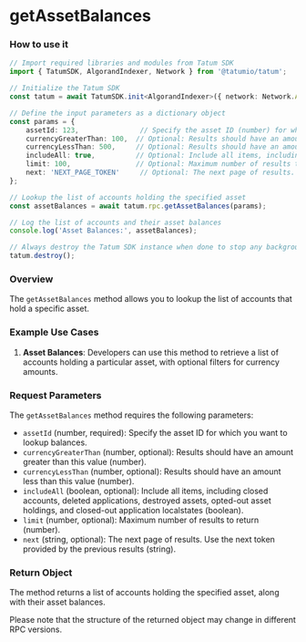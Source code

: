 # getAssetBalances

### How to use it

```typescript
// Import required libraries and modules from Tatum SDK
import { TatumSDK, AlgorandIndexer, Network } from '@tatumio/tatum';

// Initialize the Tatum SDK
const tatum = await TatumSDK.init<AlgorandIndexer>({ network: Network.ALGORAND_INDEXER });

// Define the input parameters as a dictionary object
const params = {
    assetId: 123,               // Specify the asset ID (number) for which you want to lookup balances.
    currencyGreaterThan: 100,  // Optional: Results should have an amount greater than this value (number).
    currencyLessThan: 500,     // Optional: Results should have an amount less than this value (number).
    includeAll: true,          // Optional: Include all items, including closed accounts, deleted applications, destroyed assets, opted-out asset holdings, and closed-out application localstates (boolean).
    limit: 100,                // Optional: Maximum number of results to return (number).
    next: 'NEXT_PAGE_TOKEN'     // Optional: The next page of results. Use the next token provided by the previous results (string).
};

// Lookup the list of accounts holding the specified asset
const assetBalances = await tatum.rpc.getAssetBalances(params);

// Log the list of accounts and their asset balances
console.log('Asset Balances:', assetBalances);

// Always destroy the Tatum SDK instance when done to stop any background processes
tatum.destroy();
```

### Overview

The `getAssetBalances` method allows you to lookup the list of accounts that hold a specific asset.

### Example Use Cases

1. **Asset Balances**: Developers can use this method to retrieve a list of accounts holding a particular asset, with optional filters for currency amounts.

### Request Parameters

The `getAssetBalances` method requires the following parameters:

- `assetId` (number, required): Specify the asset ID for which you want to lookup balances.
- `currencyGreaterThan` (number, optional): Results should have an amount greater than this value (number).
- `currencyLessThan` (number, optional): Results should have an amount less than this value (number).
- `includeAll` (boolean, optional): Include all items, including closed accounts, deleted applications, destroyed assets, opted-out asset holdings, and closed-out application localstates (boolean).
- `limit` (number, optional): Maximum number of results to return (number).
- `next` (string, optional): The next page of results. Use the next token provided by the previous results (string).

### Return Object

The method returns a list of accounts holding the specified asset, along with their asset balances. 

Please note that the structure of the returned object may change in different RPC versions.